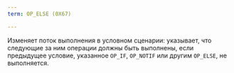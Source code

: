 ```yaml
---
term: OP_ELSE (0X67)

---
```

Изменяет поток выполнения в условном сценарии: указывает, что следующие за ним операции должны быть выполнены, если предыдущее условие, указанное `OP_IF`, `OP_NOTIF` или другим `OP_ELSE`, не выполняется.